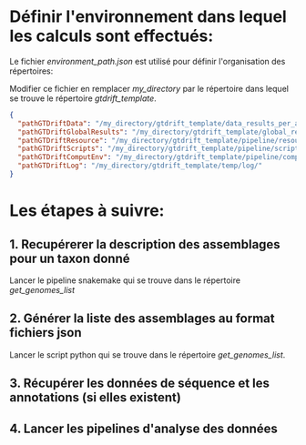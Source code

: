 # Définir l'environnement dans lequel les calculs sont effectués:

Le fichier _environment_path.json_ est utilisé pour définir l'organisation des répertoires:

Modifier ce fichier en remplacer _my_directory_ par le répertoire dans lequel se trouve le répertoire _gtdrift_template_.

```json
{
  "pathGTDriftData": "/my_directory/gtdrift_template/data_results_per_assembly/",
  "pathGTDriftGlobalResults": "/my_directory/gtdrift_template/global_results/",
  "pathGTDriftResource": "/my_directory/gtdrift_template/pipeline/resources/",
  "pathGTDriftScripts": "/my_directory/gtdrift_template/pipeline/scripts/",
  "pathGTDriftComputEnv": "/my_directory/gtdrift_template/pipeline/computing_environments/",
  "pathGTDriftLog": "/my_directory/gtdrift_template/temp/log/"
}
```

# Les étapes à suivre:


## 1. Recupérerer la description des assemblages pour un taxon donné

Lancer le pipeline snakemake qui se trouve dans le répertoire _get_genomes_list_
  
## 2. Générer la liste des assemblages au format  fichiers json 

Lancer le  script python qui se trouve dans le répertoire _get_genomes_list_.

## 3. Récupérer les données de séquence et les annotations (si elles existent)


## 4. Lancer les pipelines d'analyse  des données
